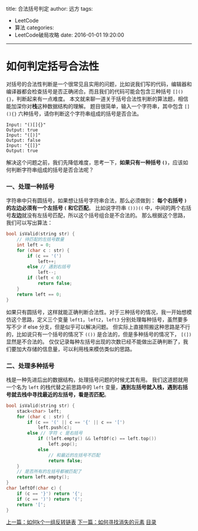 title: 合法括号判定
author: 远方
tags:
  - LeetCode
  - 算法
categories:
  - LeetCode破局攻略
date: 2016-01-01 19:20:00
---
# 如何判定括号合法性
对括号的合法性判断是一个很常见且实用的问题，比如说我们写的代码，编辑器和编译器都会检查括号是否正确闭合。而且我们的代码可能会包含三种括号 `[](){}`，判断起来有一点难度。
本文就来聊一道关于括号合法性判断的算法题，相信能加深你对**栈**这种数据结构的理解。
题目很简单，输入一个字符串，其中包含 `[](){}` 六种括号，请你判断这个字符串组成的括号是否合法。
```
Input: "()[]{}"
Output: true
Input: "([)]"
Output: false
Input: "{[]}"
Output: true
```
解决这个问题之前，我们先降低难度，思考一下，**如果只有一种括号 `()`**，应该如何判断字符串组成的括号是否合法呢？
### 一、处理一种括号
字符串中只有圆括号，如果想让括号字符串合法，那么必须做到：
**每个右括号 `)` 的左边必须有一个左括号 `(` 和它匹配**。
比如说字符串 `()))((` 中，中间的两个右括号**左边**就没有左括号匹配，所以这个括号组合是不合法的。
那么根据这个思路，我们可以写出算法：
```cpp
bool isValid(string str) {
    // 待匹配的左括号数量
    int left = 0;
    for (char c : str) {
        if (c == '(')
            left++;
        else // 遇到右括号
            left--;
        if (left < 0)
            return false;
    }
    return left == 0;
}
```
如果只有圆括号，这样就能正确判断合法性。对于三种括号的情况，我一开始想模仿这个思路，定义三个变量 `left1`，`left2`，`left3` 分别处理每种括号，虽然要多写不少 if else 分支，但是似乎可以解决问题。
但实际上直接照搬这种思路是不行的，比如说只有一个括号的情况下 `(())` 是合法的，但是多种括号的情况下， `[(])` 显然是不合法的。
仅仅记录每种左括号出现的次数已经不能做出正确判断了，我们要加大存储的信息量，可以利用栈来模仿类似的思路。
### 二、处理多种括号
栈是一种先进后出的数据结构，处理括号问题的时候尤其有用。
我们这道题就用一个名为 `left` 的栈代替之前思路中的 `left` 变量，**遇到左括号就入栈，遇到右括号就去栈中寻找最近的左括号，看是否匹配**。
```cpp
bool isValid(string str) {
    stack<char> left;
    for (char c : str) {
        if (c == '(' || c == '{' || c == '[')
            left.push(c);
        else // 字符 c 是右括号
            if (!left.empty() && leftOf(c) == left.top())
                left.pop();
            else
                // 和最近的左括号不匹配
                return false;
    }
    // 是否所有的左括号都被匹配了
    return left.empty();
}
char leftOf(char c) {
    if (c == '}') return '{';
    if (c == ')') return '(';
    return '[';
}
```



[上一篇：如何k个一组反转链表](/2016/01/01/高频面试系列/k个一组反转链表)
[下一篇：如何寻找消失的元素](/2016/01/01/高频面试系列/消失的元素)
[目录](/2050/08/05/LeetCode破局攻略#目录)